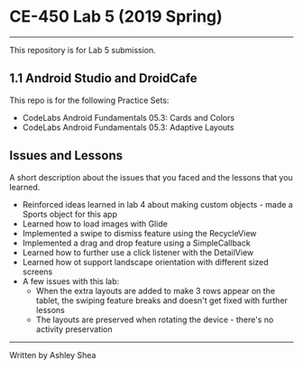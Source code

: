 # CE-450 Lab 5 (2019 Spring)
---
This repository is for Lab 5 submission.
 
## 1.1 Android Studio and DroidCafe
 
This repo is for the following Practice Sets:
- CodeLabs Android Fundamentals 05.3: Cards and Colors
- CodeLabs Android Fundamentals 05.3: Adaptive Layouts
 
## Issues and Lessons
 
A short description about the issues that you faced and the lessons that you learned.
- Reinforced ideas learned in lab 4 about making custom objects - made a Sports object for this app
- Learned how to load images with Glide 
- Implemented a swipe to dismiss feature using the RecycleView
- Implemented a drag and drop feature using a SimpleCallback
- Learned how to further use a click listener with the DetailView
- Learned how ot support landscape orientation with different sized screens
- A few issues with this lab:
  * When the extra layouts are added to make 3 rows appear on the tablet, the swiping feature breaks and doesn't get fixed with further lessons
  * The layouts are preserved when rotating the device - there's no activity preservation 
 
---
Written by Ashley Shea
